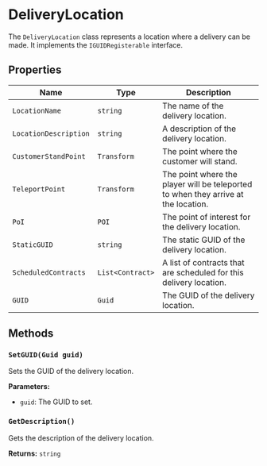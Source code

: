 # DeliveryLocation

The `DeliveryLocation` class represents a location where a delivery can be made. It implements the `IGUIDRegisterable` interface.

## Properties

| Name | Type | Description |
| --- | --- | --- |
| `LocationName` | `string` | The name of the delivery location. |
| `LocationDescription` | `string` | A description of the delivery location. |
| `CustomerStandPoint` | `Transform` | The point where the customer will stand. |
| `TeleportPoint` | `Transform` | The point where the player will be teleported to when they arrive at the location. |
| `PoI` | `POI` | The point of interest for the delivery location. |
| `StaticGUID` | `string` | The static GUID of the delivery location. |
| `ScheduledContracts` | `List<Contract>` | A list of contracts that are scheduled for this delivery location. |
| `GUID` | `Guid` | The GUID of the delivery location. |

## Methods

### `SetGUID(Guid guid)`

Sets the GUID of the delivery location.

**Parameters:**

* `guid`: The GUID to set.

### `GetDescription()`

Gets the description of the delivery location.

**Returns:** `string`
